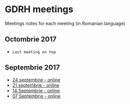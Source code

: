 
# GDRH meetings

Meetings notes for each meeting (in Romanian language)

## Octombrie 2017

* `Last meeting on top` 

## Septembrie 2017

* [24 septembrie - online](./meetings/2017-09/meeting-2017-09-24.md)
* [21 septembrie - online](./meetings/2017-09/meeting-2017-09-21.md)
* [14 Septembrie - online](./meetings/2017-09/meeting-2017-09-14.md)
* [07 Septembrie - online](./meetings/2017-09/meeting-2017-09-07.md)
